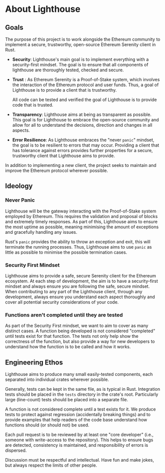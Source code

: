 # About Lighthouse

## Goals

The purpose of this project is to work alongside the Ethereum community to
implement a secure, trustworthy, open-source Ethereum Serenity client in Rust.

* **Security**: Lighthouse's main goal is to implement everything with a
security-first mindset. The goal is to ensure that all components of lighthouse
are thoroughly tested, checked and secure.

* **Trust** : As Ethereum Serenity is a Proof-of-Stake system, which
involves the interaction of the Ethereum protocol and user funds. Thus, a goal
of Lighthouse is to provide a client that is trustworthy.

  All code can be tested and verified the goal of Lighthouse is to provide code
that is trusted.

* **Transparency**: Lighthouse aims at being as transparent as possible. This
goal is for Lighthouse to embrace the open-source community and allow for all
to understand the decisions, direction and changes in all aspects.

* **Error Resilience**: As Lighthouse embraces the "never `panic`" mindset, the
goal is to be resilient to errors that may occur. Providing a client that has
tolerance against errors provides further properties for a secure, trustworthy
client that Lighthouse aims to provide.

In addition to implementing a new client, the project seeks to maintain and
improve the Ethereum protocol wherever possible.

## Ideology

### Never Panic

Lighthouse will be the gateway interacting with the Proof-of-Stake system
employed by Ethereum. This requires the validation and proposal of blocks
and extremely timely responses. As part of this, Lighthouse aims to ensure
the most uptime as possible, meaning minimising the amount of
exceptions and gracefully handling any issues.

Rust's `panic` provides the ability to throw an exception and exit, this
will terminate the running processes. Thus, Lighthouse aims to use `panic`
as little as possible to minimise the possible termination cases.

### Security First Mindset

Lighthouse aims to provide a safe, secure Serenity client for the Ethereum
ecosystem. At each step of development, the aim is to have a security-first
mindset and always ensure you are following the safe, secure mindset. When
contributing to any part of the Lighthouse client, through any development,
always ensure you understand each aspect thoroughly and cover all potential
security considerations of your code.

### Functions aren't completed until they are tested

As part of the Security First mindset, we want to aim to cover as many distinct
cases. A function being developed is not considered "completed" until tests
exist for that function. The tests not only help show the correctness of the
function, but also provide a way for new developers to understand how the
function is to be called and how it works.


## Engineering Ethos

Lighthouse aims to produce many small easily-tested components, each separated
into individual crates wherever possible.

Generally, tests can be kept in the same file, as is typical in Rust.
Integration tests should be placed in the `tests` directory in the crate's
root.  Particularly large (line-count) tests should be placed into a separate
file.

A function is not considered complete until a test exists for it. We produce
tests to protect against regression (accidentally breaking things) and to
provide examples that help readers of the code base understand how functions
should (or should not) be used.

Each pull request is to be reviewed by at least one "core developer" (i.e.,
someone with write-access to the repository). This helps to ensure bugs are
detected, consistency is maintained, and responsibility of errors is dispersed.

Discussion must be respectful and intellectual. Have fun and make jokes, but
always respect the limits of other people.

